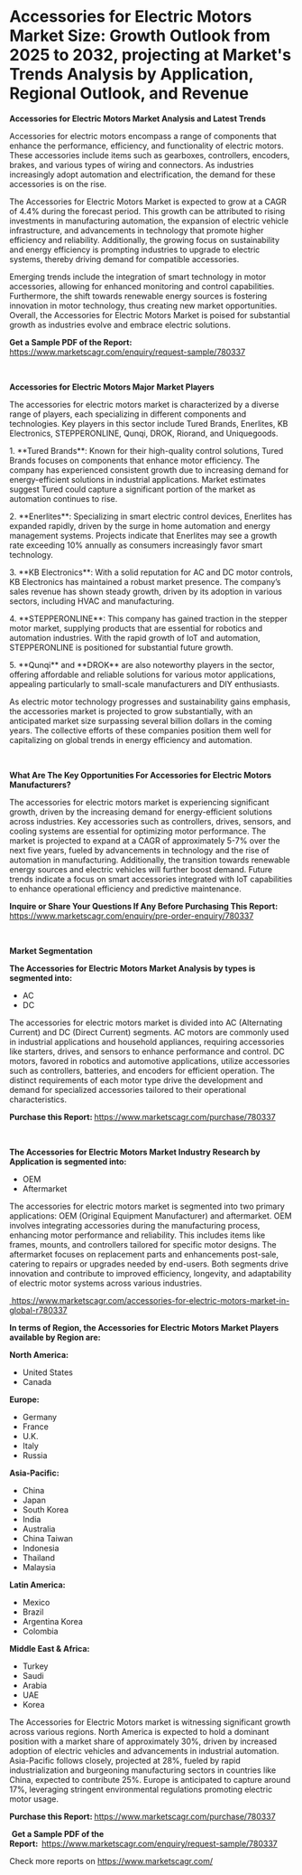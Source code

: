 <p><h1>Accessories for Electric Motors Market Size: Growth Outlook from 2025 to 2032, projecting at Market's Trends Analysis by Application, Regional Outlook, and Revenue</h1></p><p><strong>Accessories for Electric Motors Market Analysis and Latest Trends</strong></p>
<p><p>Accessories for electric motors encompass a range of components that enhance the performance, efficiency, and functionality of electric motors. These accessories include items such as gearboxes, controllers, encoders, brakes, and various types of wiring and connectors. As industries increasingly adopt automation and electrification, the demand for these accessories is on the rise.</p><p>The Accessories for Electric Motors Market is expected to grow at a CAGR of 4.4% during the forecast period. This growth can be attributed to rising investments in manufacturing automation, the expansion of electric vehicle infrastructure, and advancements in technology that promote higher efficiency and reliability. Additionally, the growing focus on sustainability and energy efficiency is prompting industries to upgrade to electric systems, thereby driving demand for compatible accessories. </p><p>Emerging trends include the integration of smart technology in motor accessories, allowing for enhanced monitoring and control capabilities. Furthermore, the shift towards renewable energy sources is fostering innovation in motor technology, thus creating new market opportunities. Overall, the Accessories for Electric Motors Market is poised for substantial growth as industries evolve and embrace electric solutions.</p></p>
<p><strong>Get a Sample PDF of the Report:&nbsp;</strong> <a href="https://www.marketscagr.com/enquiry/request-sample/780337?utm_campaign=3019&utm_medium=2&utm_source=Github&utm_content=ia&utm_term=26032025&utm_id=accessories-for-electric-motors">https://www.marketscagr.com/enquiry/request-sample/780337</a></p>
<p>&nbsp;</p>
<p><strong>Accessories for Electric Motors Major Market Players</strong></p>
<p><p>The accessories for electric motors market is characterized by a diverse range of players, each specializing in different components and technologies. Key players in this sector include Tured Brands, Enerlites, KB Electronics, STEPPERONLINE, Qunqi, DROK, Riorand, and Uniquegoods. </p><p>1. **Tured Brands**: Known for their high-quality control solutions, Tured Brands focuses on components that enhance motor efficiency. The company has experienced consistent growth due to increasing demand for energy-efficient solutions in industrial applications. Market estimates suggest Tured could capture a significant portion of the market as automation continues to rise.</p><p>2. **Enerlites**: Specializing in smart electric control devices, Enerlites has expanded rapidly, driven by the surge in home automation and energy management systems. Projects indicate that Enerlites may see a growth rate exceeding 10% annually as consumers increasingly favor smart technology.</p><p>3. **KB Electronics**: With a solid reputation for AC and DC motor controls, KB Electronics has maintained a robust market presence. The company’s sales revenue has shown steady growth, driven by its adoption in various sectors, including HVAC and manufacturing.</p><p>4. **STEPPERONLINE**: This company has gained traction in the stepper motor market, supplying products that are essential for robotics and automation industries. With the rapid growth of IoT and automation, STEPPERONLINE is positioned for substantial future growth.</p><p>5. **Qunqi** and **DROK** are also noteworthy players in the sector, offering affordable and reliable solutions for various motor applications, appealing particularly to small-scale manufacturers and DIY enthusiasts.</p><p>As electric motor technology progresses and sustainability gains emphasis, the accessories market is projected to grow substantially, with an anticipated market size surpassing several billion dollars in the coming years. The collective efforts of these companies position them well for capitalizing on global trends in energy efficiency and automation.</p></p>
<p>&nbsp;</p>
<p><strong>What Are The Key Opportunities For Accessories for Electric Motors Manufacturers?</strong></p>
<p><p>The accessories for electric motors market is experiencing significant growth, driven by the increasing demand for energy-efficient solutions across industries. Key accessories such as controllers, drives, sensors, and cooling systems are essential for optimizing motor performance. The market is projected to expand at a CAGR of approximately 5-7% over the next five years, fueled by advancements in technology and the rise of automation in manufacturing. Additionally, the transition towards renewable energy sources and electric vehicles will further boost demand. Future trends indicate a focus on smart accessories integrated with IoT capabilities to enhance operational efficiency and predictive maintenance.</p></p>
<p><strong>Inquire or Share Your Questions If Any Before Purchasing This Report:</strong> <a href="https://www.marketscagr.com/enquiry/pre-order-enquiry/780337?utm_campaign=3019&utm_medium=2&utm_source=Github&utm_content=ia&utm_term=26032025&utm_id=accessories-for-electric-motors">https://www.marketscagr.com/enquiry/pre-order-enquiry/780337</a></p>
<p>&nbsp;</p>
<p><strong>Market Segmentation</strong></p>
<p><strong>The Accessories for Electric Motors Market Analysis by types is segmented into:</strong></p>
<p><ul><li>AC</li><li>DC</li></ul></p>
<p><p>The accessories for electric motors market is divided into AC (Alternating Current) and DC (Direct Current) segments. AC motors are commonly used in industrial applications and household appliances, requiring accessories like starters, drives, and sensors to enhance performance and control. DC motors, favored in robotics and automotive applications, utilize accessories such as controllers, batteries, and encoders for efficient operation. The distinct requirements of each motor type drive the development and demand for specialized accessories tailored to their operational characteristics.</p></p>
<p><strong>Purchase this Report:&nbsp;</strong><a href="https://www.marketscagr.com/purchase/780337?utm_campaign=3019&utm_medium=2&utm_source=Github&utm_content=ia&utm_term=26032025&utm_id=accessories-for-electric-motors">https://www.marketscagr.com/purchase/780337</a></p>
<p>&nbsp;</p>
<p><strong>The Accessories for Electric Motors Market Industry Research by Application is segmented into:</strong></p>
<p><ul><li>OEM</li><li>Aftermarket</li></ul></p>
<p><p>The accessories for electric motors market is segmented into two primary applications: OEM (Original Equipment Manufacturer) and aftermarket. OEM involves integrating accessories during the manufacturing process, enhancing motor performance and reliability. This includes items like frames, mounts, and controllers tailored for specific motor designs. The aftermarket focuses on replacement parts and enhancements post-sale, catering to repairs or upgrades needed by end-users. Both segments drive innovation and contribute to improved efficiency, longevity, and adaptability of electric motor systems across various industries.</p></p>
<p><a href="https://www.marketscagr.com/accessories-for-electric-motors-market-in-global-r780337?utm_campaign=3019&utm_medium=2&utm_source=Github&utm_content=ia&utm_term=26032025&utm_id=accessories-for-electric-motors">&nbsp;https://www.marketscagr.com/accessories-for-electric-motors-market-in-global-r780337</a></p>
<p><strong>In terms of Region, the Accessories for Electric Motors Market Players available by Region are:</strong></p>
<p>
    <p> <strong> North America: </strong>
        <ul>
            <li>United States</li>
            <li>Canada</li>
        </ul>
        </p> 
    <p> <strong> Europe: </strong>
        <ul>
            <li>Germany</li>
            <li>France</li>
            <li>U.K.</li>
            <li>Italy</li>
            <li>Russia</li>
        </ul>
        </p> 
    <p> <strong> Asia-Pacific: </strong>
        <ul>
            <li>China</li>
            <li>Japan</li>
            <li>South Korea</li>
            <li>India</li>
            <li>Australia</li>
            <li>China Taiwan</li>
            <li>Indonesia</li>
            <li>Thailand</li>
            <li>Malaysia</li>
        </ul>
        </p> 
    <p> <strong> Latin America: </strong>
        <ul>
            <li>Mexico</li>
            <li>Brazil</li>
            <li>Argentina Korea</li>
            <li>Colombia</li>
        </ul>
        </p> 
    <p> <strong> Middle East & Africa: </strong>
        <ul>
            <li>Turkey</li>
            <li>Saudi</li>
            <li>Arabia</li>
            <li>UAE</li>
            <li>Korea</li>
        </ul>
    </p>
    </p>
<p><p>The Accessories for Electric Motors market is witnessing significant growth across various regions. North America is expected to hold a dominant position with a market share of approximately 30%, driven by increased adoption of electric vehicles and advancements in industrial automation. Asia-Pacific follows closely, projected at 28%, fueled by rapid industrialization and burgeoning manufacturing sectors in countries like China, expected to contribute 25%. Europe is anticipated to capture around 17%, leveraging stringent environmental regulations promoting electric motor usage.</p></p>
<p><strong>Purchase this Report: </strong><a href="https://www.marketscagr.com/purchase/780337?utm_campaign=3019&utm_medium=2&utm_source=Github&utm_content=ia&utm_term=26032025&utm_id=accessories-for-electric-motors">https://www.marketscagr.com/purchase/780337</a></p>
<p>&nbsp;<strong>Get a Sample PDF of the Report:&nbsp;&nbsp;</strong><a href="https://www.marketscagr.com/enquiry/request-sample/780337?utm_campaign=3019&utm_medium=2&utm_source=Github&utm_content=ia&utm_term=26032025&utm_id=accessories-for-electric-motors">https://www.marketscagr.com/enquiry/request-sample/780337</a></p>
<p><strong></strong></p>
<p>Check more reports on <a href="https://www.marketscagr.com/?utm_campaign=3019&utm_medium=2&utm_source=Github&utm_content=ia&utm_term=26032025&utm_id=accessories-for-electric-motors">https://www.marketscagr.com/</a></p>